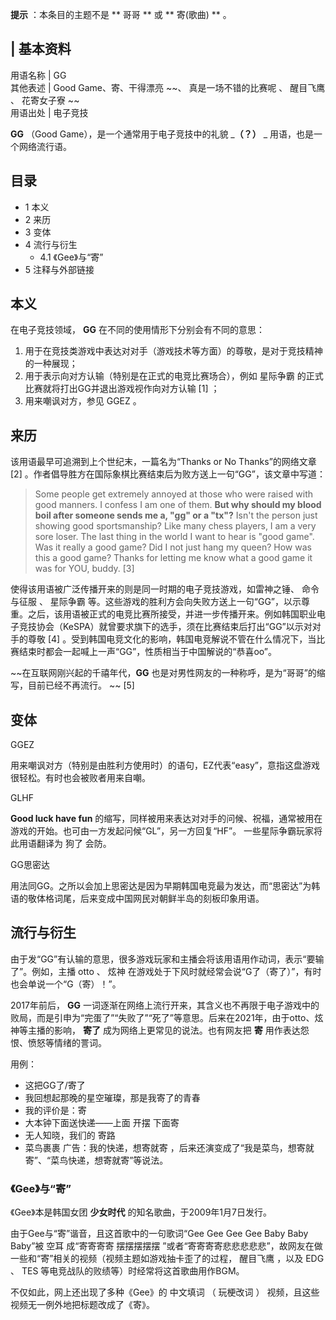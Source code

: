 **提示** ：本条目的主题不是 ** 哥哥  ** 或 ** 寄(歌曲)  ** 。

|  **基本资料**  
---  
用语名称  |  GG   
其他表述  |  Good Game、寄、干得漂亮 ~~、 真是一场不错的比赛呢  、  醒目飞鹰  、  花寄女子寮  ~~  
用语出处  |  电子竞技   
  
**GG** （Good Game），是一个通常用于电子竞技中的礼貌 _**（？）** _ 用语，也是一个网络流行语。

##  目录

  * 1  本义 
  * 2  来历 
  * 3  变体 
  * 4  流行与衍生 
    * 4.1  《Gee》与“寄” 
  * 5  注释与外部链接 

##  本义

在电子竞技领域， **GG** 在不同的使用情形下分别会有不同的意思：

  1. 用于在竞技类游戏中表达对对手（游戏技术等方面）的尊敬，是对于竞技精神的一种展现； 
  2. 用于表示向对方认输（特别是在正式的电竞比赛场合），例如  星际争霸  的正式比赛就将打出GG并退出游戏视作向对方认输  [1]  ； 
  3. 用来嘲讽对方，参见  GGEZ  。 

##  来历

该用语最早可追溯到上个世纪末，一篇名为“Thanks or No Thanks”的网络文章  [2]
。作者倡导胜方在国际象棋比赛结束后为败方送上一句“GG”，该文章中写道：

> Some people get extremely annoyed at those who were raised with good
> manners. I confess I am one of them. **But why should my blood boil after
> someone sends me a, "gg" or a "tx"?** Isn't the person just showing good
> sportsmanship? Like many chess players, I am a very sore loser. The last
> thing in the world I want to hear is "good game". Was it really a good game?
> Did I not just hang my queen? How was this a good game? Thanks for letting
> me know what a good game it was for YOU, buddy.  [3]

使得该用语被广泛传播开来的则是同一时期的电子竞技游戏，如雷神之锤、  命令与征服  、  星际争霸
等。这些游戏的胜利方会向失败方送上一句“GG”，以示尊重。之后，该用语被正式的电竞比赛所接受，并进一步传播开来。例如韩国职业电子竞技协会（KeSPA）就曾要求旗下的选手，须在比赛结束后打出“GG”以示对对手的尊敬
[4]  。受到韩国电竞文化的影响，韩国电竞解说不管在什么情况下，当比赛结束时都会一起喊上一声“GG”，性质相当于中国解说的“恭喜oo”。

~~在互联网刚兴起的千禧年代，**GG** 也是对男性网友的一种称呼，是为“哥哥”的缩写，目前已经不再流行。 ~~ [5]

##  变体

GGEZ

用来嘲讽对方（特别是由胜利方使用时）的语句，EZ代表“easy”，意指这盘游戏很轻松。有时也会被败者用来自嘲。

GLHF

**Good luck have fun**
的缩写，同样被用来表达对对手的问候、祝福，通常被用在游戏的开始。也可由一方发起问候“GL”，另一方回复“HF”。  一些星际争霸玩家将此用语翻译为  狗了
会防。

GG思密达

用法同GG。之所以会加上思密达是因为早期韩国电竞最为发达，而“思密达”为韩语的敬体格词尾，后来变成中国网民对朝鲜半岛的刻板印象用语。

##  流行与衍生

由于发“GG”有认输的意思，很多游戏玩家和主播会将该用语用作动词，表示“要输了”。例如，主播  otto  、  炫神
在游戏处于下风时就经常会说“G了（寄了）”，有时也会单说一个“G（寄）！”。

2017年前后， **GG**
一词逐渐在网络上流行开来，其含义也不再限于电子游戏中的败局，而是引申为“完蛋了”“失败了”“死了”等意思。后来在2021年，由于otto、炫神等主播的影响，
**寄了** 成为网络上更常见的说法。也有网友把 **寄** 用作表达怨恨、愤怒等情绪的詈词。

用例：

  * 这把GG了/寄了 
  * 我回想起那晚的星空璀璨，那是我寄了的青春 
  * 我的评价是：寄 
  * 大本钟下面送快递——上面  开摆  下面寄 
  * 无人知晓，我们的  寄路 
  * 菜鸟裹裹  广告：我的快递，想寄就寄  ，后来还演变成了“我是菜鸟，想寄就寄”、“菜鸟快递，想寄就寄”等说法。 

###  《Gee》与“寄”

《Gee》本是韩国女团 **少女时代** 的知名歌曲，于2009年1月7日发行。

由于Gee与“寄”谐音，且这首歌中的一句歌词“Gee Gee Gee Gee Baby Baby Baby”被  空耳  成“寄寄寄寄  摆摆摆摆摆
”或者“寄寄寄寄悲悲悲悲悲”，故网友在做一些和“寄”相关的视频（视频主题如游戏抽卡歪了的过程，  醒目飞鹰  ，以及  EDG  、  TES
等电竞战队的败绩等）时经常将这首歌曲用作BGM。

不仅如此，网上还出现了多种《Gee》的  中文填词  （  玩梗改词  ）  视频，且这些视频无一例外地把标题改成了《寄》。